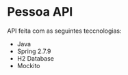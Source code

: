 # Pessoa API

API feita com as seguintes teccnologias:
- Java
- Spring 2.7.9
- H2 Database
- Mockito
